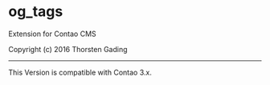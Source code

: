 og_tags
=========

Extension for Contao CMS

Copyright (c) 2016 Thorsten Gading

---

This Version is compatible with Contao 3.x.